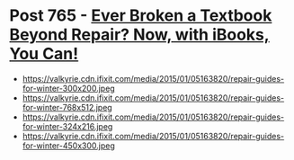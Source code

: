 # Post 765 - [Ever Broken a Textbook Beyond Repair? Now, with iBooks, You Can!](https://www.ifixit.com/News/765/ever-broken-a-textbook-beyond-repair-now-with-ibooks-you-can)

- https://valkyrie.cdn.ifixit.com/media/2015/01/05163820/repair-guides-for-winter-300x200.jpeg
- https://valkyrie.cdn.ifixit.com/media/2015/01/05163820/repair-guides-for-winter-768x512.jpeg
- https://valkyrie.cdn.ifixit.com/media/2015/01/05163820/repair-guides-for-winter-324x216.jpeg
- https://valkyrie.cdn.ifixit.com/media/2015/01/05163820/repair-guides-for-winter-450x300.jpeg
